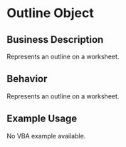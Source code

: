 # Outline Object

## Business Description
Represents an outline on a worksheet.

## Behavior
Represents an outline on a worksheet.

## Example Usage
No VBA example available.